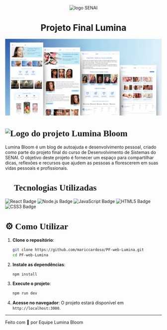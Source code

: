 <div align='center'>
    <img src="https://upload.wikimedia.org/wikipedia/commons/8/8c/SENAI_S%C3%A3o_Paulo_logo.png" width='100px' alt="logo SENAI" />
</div>

<h1 align="center">Projeto Final Lumina</h1>

![capa do readme](./assets/capaDoReadme.png)

<h1 style="font-family: 'Tan Pearl', serif;">
    <img src="./public/logo-curta.png" alt="Logo do projeto" width="30px" /> Lumina Bloom
</h1>

Lumina Bloom é um blog de autoajuda e desenvolvimento pessoal, criado como parte do projeto final do curso de Desenvolvimento de Sistemas do SENAI. O objetivo deste projeto é fornecer um espaço para compartilhar dicas, reflexões e recursos que ajudem as pessoas a florescerem em suas vidas pessoais e profissionais.

<h1 style="font-family: 'Tan Pearl', serif;">🚀 Tecnologias Utilizadas</h1>
<img src="https://img.shields.io/badge/React-20232A?style=for-the-badge&logo=react&logoColor=61DAFB" alt="React Badge" />
<img src="https://img.shields.io/badge/Next-20232A?style=for-the-badge&logo=nextdotjs&logoColor=339933" alt="Node.js Badge" />
<img src="https://img.shields.io/badge/JavaScript-20232A?style=for-the-badge&logo=javascript&logoColor=F7DF1E" alt="JavaScript Badge" />
<img src="https://img.shields.io/badge/HTML5-20232A?style=for-the-badge&logo=html5&logoColor=E34F26" alt="HTML5 Badge" />
<img src="https://img.shields.io/badge/CSS3-20232A?style=for-the-badge&logo=css3&logoColor=1572B6" alt="CSS3 Badge" />


<h1 style="font-family: 'Tan Pearl', serif;">⚙ Como Utilizar</h1>

1. **Clone o repositório**:
    ```bash
    git clone https://github.com/mariccardoso/PF-web-Lumina.git
    cd PF-web-Lumina
    ```

2. **Instale as dependências**:
    ```bash
    npm install
    ```

3. **Execute o projeto**:
    ```bash
    npm run dev
    ```


4. **Acesse no navegador**:
    O projeto estará disponível em `http://localhost:3000`.

---


Feito com 💙 por Equipe Lumina Bloom

